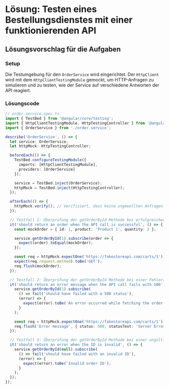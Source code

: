 # Lösung: Testen eines Bestellungsdienstes mit einer funktionierenden API

## Lösungsvorschlag für die Aufgaben

### Setup
Die Testumgebung für den `OrderService` wird eingerichtet. Der `HttpClient` wird mit dem `HttpClientTestingModule` gemockt, um HTTP-Anfragen zu simulieren und zu testen, wie der Service auf verschiedene Antworten der API reagiert.

### Lösungscode

```typescript
// order.service.spec.ts
import { TestBed } from '@angular/core/testing';
import { HttpClientTestingModule, HttpTestingController } from '@angular/common/http/testing';
import { OrderService } from './order.service';

describe('OrderService', () => {
  let service: OrderService;
  let httpMock: HttpTestingController;

  beforeEach(() => {
    TestBed.configureTestingModule({
      imports: [HttpClientTestingModule],
      providers: [OrderService]
    });

    service = TestBed.inject(OrderService);
    httpMock = TestBed.inject(HttpTestingController);
  });

  afterEach(() => {
    httpMock.verify(); // Verifiziert, dass keine ungewollten Anfragen offen sind
  });

  // Testfall 1: Überprüfung der getOrderById Methode bei erfolgreicher API-Antwort
  it('should return an order when the API call is successful', () => {
    const mockOrder = { id: 1, product: 'Product 1', quantity: 2 };

    service.getOrderById(1).subscribe(order => {
      expect(order).toEqual(mockOrder);
    });

    const req = httpMock.expectOne('https://fakestoreapi.com/carts/1');
    expect(req.request.method).toBe('GET');
    req.flush(mockOrder);
  });

  // Testfall 2: Überprüfung der getOrderById Methode bei einer Fehlerantwort der API
  it('should return an error message when the API call fails with 500', () => {
    service.getOrderById(1).subscribe(
      () => fail('should have failed with a 500 status'),
      (error) => {
        expect(error).toBe('An error occurred while fetching the order.');
      }
    );

    const req = httpMock.expectOne('https://fakestoreapi.com/carts/1');
    req.flush('Error message', { status: 500, statusText: 'Server Error' });
  });

  // Testfall 3: Überprüfung der getOrderById Methode bei einer ungültigen Bestell-ID
  it('should return an error when the ID is invalid', () => {
    service.getOrderById(null).subscribe(
      () => fail('should have failed with an invalid ID'),
      (error) => {
        expect(error).toBe('Invalid order ID');
      }
    );
  });
});
